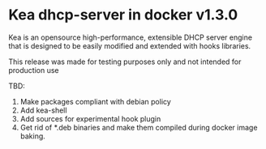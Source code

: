 # Kea dhcp-server in docker v1.3.0

Kea is an opensource high-performance, extensible DHCP server engine that is 
designed to be easily modified and extended with hooks libraries.

This release was made for testing purposes only and not intended for production use

TBD: 
1. Make packages compliant with debian policy
2. Add kea-shell
3. Add sources for experimental hook plugin
4. Get rid of *.deb binaries and make them compiled during docker image baking.
